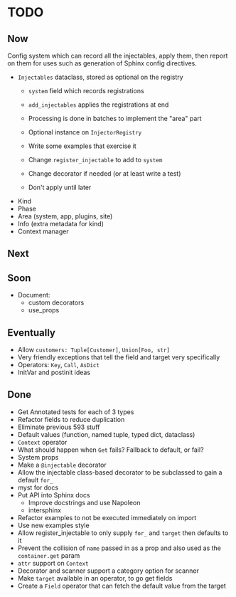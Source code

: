 # TODO

## Now

Config system which can record all the injectables, apply them, then report on them for uses such as generation of Sphinx config directives.
- ``Injectables`` dataclass, stored as optional on the registry
  * `system` field which records registrations
  * `add_injectables` applies the registrations at end
  * Processing is done in batches to implement the "area" part
  * Optional instance on `InjectorRegistry`

  * Write some examples that exercise it

  * Change `register_injectable` to add to `system`
  * Change decorator if needed (or at least write a test)
  * Don't apply until later
- Kind
- Phase
- Area (system, app, plugins, site)
- Info (extra metadata for kind)
- Context manager

## Next

## Soon

- Document:
  - custom decorators
  - use_props

## Eventually

- Allow `customers: Tuple[Customer]`, `Union[Foo, str]`
- Very friendly exceptions that tell the field and target very specifically
- Operators: `Key`, `Call`, `AsDict`
- InitVar and postinit ideas

## Done

- Get Annotated tests for each of 3 types
- Refactor fields to reduce duplication
- Eliminate previous 593 stuff
- Default values (function, named tuple, typed dict, dataclass)
- `Context` operator
- What should happen when `Get` fails? Fallback to default, or fail?
- System props
- Make a `@injectable` decorator
- Allow the injectable class-based decorator to be subclassed 
  to gain a default `for_`
- myst for docs
- Put API into Sphinx docs
  * Improve docstrings and use Napoleon
  * intersphinx
- Refactor examples to not be executed immediately on import
- Use new examples style
- Allow register_injectable to only supply `for_` and `target` then defaults to it
- Prevent the collision of `name` passed in as a prop and also used as the `container.get` param
- `attr` support on `Context`
- Decorator and scanner support a category option for scanner
- Make `target` available in an operator, to go get fields
- Create a `Field` operator that can fetch the default value from the target


